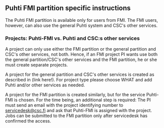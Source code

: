 ## Puhti FMI partition specific instructions
The Puhti FMI partition is available only for users from FMI. The FMI users, however, can also use the general Puhti system and CSC's other services.
### Projects: Puhti-FMI vs. Puhti and CSC:s other services
A project can only use either the FMI partition or the general partition and CSC's other services, not both. Hence, if an FMI project PI wants use both the general partition/CSC's other services and the FMI partition, he or she must create separate projects.

A project for the general partition and CSC's other services is created as described in (link here!). For project type please choose WHAT and add Puhti and/or other services as needed.

A project for the FMI partition is created similarly, but for the service Puhti-FMI is chosen. For the time being, an additional step is required: The PI must send an email with the project identifying number to servicedesk@csc.fi and ask that Puhti-FMI is assigned with the project. Jobs can be submitted to the FMI partition only after servicedesk has confirmed the access.
